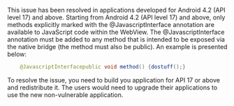 This issue has been resolved in applications developed for Android 4.2 (API level 17) and above. Starting from Android
4.2 (API level 17) and above, only methods explicitly marked with the @JavascriptInterface annotation are available to
JavaScript code within the WebView. The @JavascriptInterface annotation must be added to any method that is intended to
be exposed via the native bridge (the method must also be public). An example is presented below:

```java
    @JavascriptInterfacepublic void method() {dostuff();}
```

To resolve the issue, you need to build you application for API 17 or above and redistribute it. The users would need to
upgrade their applications to use the new non-vulnerable application.